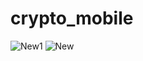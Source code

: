 # crypto_mobile


![New1](https://user-images.githubusercontent.com/41623462/143921764-671da029-12a4-42e2-bf29-4aecbcd96b5c.png) ![New](https://user-images.githubusercontent.com/41623462/143921668-6582c3b1-9b26-47e8-b4ce-207493074da0.png)

